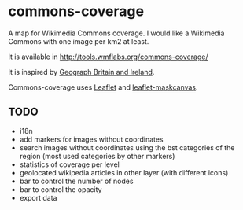 commons-coverage
================

A map for Wikimedia Commons coverage. I would like a Wikimedia Commons with one image per km2 at least.

It is available in http://tools.wmflabs.org/commons-coverage/

It is inspired by [Geograph Britain and Ireland](http://www.geograph.org.uk).

Commons-coverage uses [Leaflet](https://github.com/Leaflet/Leaflet) and [leaflet-maskcanvas](https://github.com/domoritz/leaflet-maskcanvas).

TODO
----

  * i18n
  * add markers for images without coordinates
  * search images without coordinates using the bst categories of the region (most used categories by other markers)
  * statistics of coverage per level
  * geolocated wikipedia articles in other layer (with different icons)
  * bar to control the number of nodes
  * bar to control the opacity
  * export data

